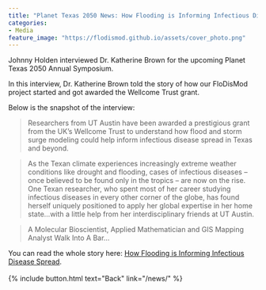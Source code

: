 ```yaml
---
title: "Planet Texas 2050 News: How Flooding is Informing Infectious Disease Spread"
categories:
- Media
feature_image: "https://flodismod.github.io/assets/cover_photo.png"
---
```


Johnny Holden interviewed Dr. Katherine Brown for the upcoming Planet Texas 2050 Annual Symposium. 

<!-- more -->

In this interview, Dr. Katherine Brown told the story of how our FloDisMod project started and got awarded the Wellcome Trust grant. 

Below is the snapshot of the interview:

>Researchers from UT Austin have been awarded a prestigious grant from the UK’s Wellcome Trust to understand how flood and storm surge modeling could help inform infectious disease spread in Texas and beyond.

>As the Texan climate experiences increasingly extreme weather conditions like drought and flooding, cases of infectious diseases – once believed to be found only in the tropics – are now on the rise. One Texan researcher, who spent most of her career studying infectious diseases in every other corner of the globe, has found herself uniquely positioned to apply her global expertise in her home state…with a little help from her interdisciplinary friends at UT Austin.

>A Molecular Bioscientist, Applied Mathematician and GIS Mapping Analyst Walk Into A Bar… 

You can read the whole story here:
[How Flooding is Informing Infectious Disease Spread](https://bridgingbarriers.utexas.edu/news/how-flooding-informing-infectious-disease-spread).
<br />
<br />
{% include button.html text="Back" link="/news/" %}
